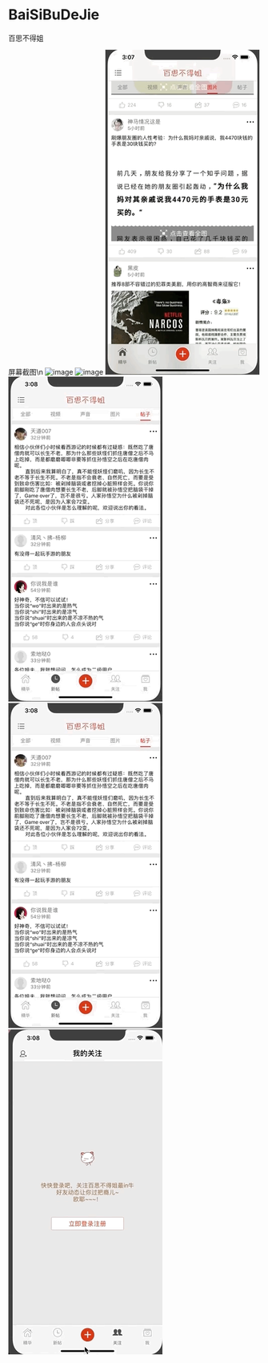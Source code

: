 # BaiSiBuDeJie
百思不得姐

屏幕截图\n
![image](https://github.com/ziyilixin/BaiSiBuDeJie/blob/master/百思不得姐/百思不得姐/Classes/Picture/1.gif?raw=true)
![image](https://github.com/ziyilixin/BaiSiBuDeJie/blob/master/百思不得姐/百思不得姐/Classes/Picture/2.gif?raw=true)
![image](https://github.com/ziyilixin/BaiSiBuDeJie/blob/master/百思不得姐/百思不得姐/Classes/Picture/3.gif?raw=true)
![image](https://github.com/ziyilixin/BaiSiBuDeJie/blob/master/百思不得姐/百思不得姐/Classes/Picture/4.gif?raw=true)
![image](https://github.com/ziyilixin/BaiSiBuDeJie/blob/master/百思不得姐/百思不得姐/Classes/Picture/5.gif?raw=true)
![image](https://github.com/ziyilixin/BaiSiBuDeJie/blob/master/百思不得姐/百思不得姐/Classes/Picture/6.gif?raw=true)
